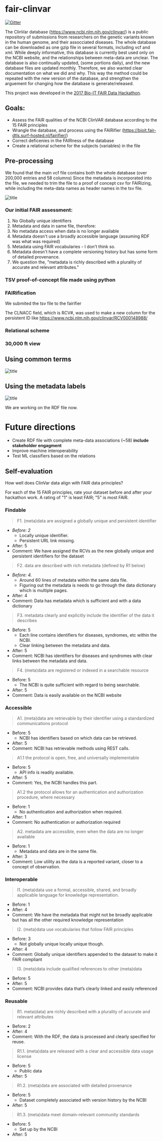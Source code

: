 # fair-clinvar
[![Gitter](https://badges.gitter.im/bioithackathons/project-1.svg)](https://gitter.im/bioithackathons/project-1)

The ClinVar database (https://www.ncbi.nlm.nih.gov/clinvar/) is a public repository of submissions from researchers on the genetic variants known in the human genome, and their assocciated diseases. The whole database can be downloaded as one gzip file in several formats, including vcf and xml. While deeply informative, this database is currently best used only on the NCBI website, and the relationships between meta-data are unclear. The database is also continually updated, (some portions daily), and the new database files are updated monthly. Therefore, we also wanted clear documentation on what we did and why. This way the method could be repeated with the new version of the database, and strengthen the arguement for changing how the database is generate/released.

This project was developed in the [2017 Bio-IT FAIR Data Hackathon](http://www.bio-itworldexpo.com/fair-data-hackathon/).

## Goals:
- Assess the FAIR qualities of the NCBI ClinVAR database according to the 15 FAIR principles
- Wrangle the database, and process using the FAIRifier (https://bioit.fair-dtls.surf-hosted.nl/fairifier/)
- Correct deficenies in the FAIRness of the database
- Create a relational scheme for the subjects (variables) in the file

## Pre-processing
We found that the main vcf file contains both the whole database (over 200,000 entries and 58 columns)
Since the metadata is incorporated into the file, we needed to trim the file to a proof of concept csv for FAIRizing,
while including the meta-data names as header names in the tsv file.

![title](screen1.png)

### Our initial FAIR assessment:
1. No Globally unique identifiers
2. Metadata and data in same file, therefore:
3. No metadata access when data is no longer available
4. Metadata doesn't use a broadly accessible language (assuming RDF was what was required)
5. Metadata using FAIR vocabularies - I don't think so.
6. Metadata doesn't have a complete versioning history but has some form of detailed provenance.
7. We question the, "metadata is richly described with a plurality of accurate and relevant attributes."

### TSV proof-of-concept file made using python

### FAIRification
We submited the tsv file to the fairifier

The CLNACC field, which is RCV#, was used to make a new column for the persistent ID like https://www.ncbi.nlm.nih.gov/clinvar/RCV000148988/

### Relational scheme
### 30,000 ft view
## Using common terms
![title](RDFmap_v1.png)
## Using the metadata labels
![title](RDFmap_v2.png)

We are working on the RDF file now.

# Future directions
* Create RDF file with complete meta-data associations (~58) **include stakeholder engagment**
* Improve machine interoperability
* Test ML classifiers based on the relations

## Self-evaluation
How well does ClinVar data align with FAIR data principles?  

For each of the 15 FAIR principles, rate your dataset before and after your hackathon work.  A rating of "1" is least FAIR; "5" is most FAIR.

### Findable
> F1. (meta)data are assigned a globally unique and persistent identifier
* *Before: 2* 
    * Locally unique identifier.
    * Persistent URL link missing.
* After: 5
* Comment: We have assigned the RCVs as the new globally unique and persistent identifiers for the dataset

> F2. data are described with rich metadata (defined by R1 below)
* *Before: 4.*  
  * Around 60 lines of metadata within the same data file.  
  * Figuring out the metadata is needs to go through the data dictionary which is multiple pages.
* After: 4
* Comment: Data has metadata which is sufficient and with a data dictionary

> F3. metadata clearly and explicitly include the identifier of the data it describes
* Before: 5
    * Each line contains identifiers for diseases, syndromes, etc within the NCBI. 
    * Clear linking between the metadata and data.
* After: 5
* Comment: NCBI has identifiers for diseases and syndromes with clear links between the metadata and data.

> F4. (meta)data are registered or indexed in a searchable resource
* Before: 5
    * The NCBI is quite sufficient with regard to being searchable. 
* After: 5
* Comment: Data is easily available on the NCBI website

### Accessible
> A1. (meta)data are retrievable by their identifier using a standardized communications protocol
* Before: 5
    * NCBI has identifiers based on which data can be retrieved.
* After: 5
* Comment: NCBI has retrievable methods using REST calls.

> A1.1 the protocol is open, free, and universally implementable
* Before: 5
    * API info is readily available.
* After: 5
* Comment: Yes, the NCBI handles this part.

> A1.2 the protocol allows for an authentication and authorization procedure, where necessary
* Before: 1
    * No authentication and authorization when required.
* After: 1
* Comment: No authentication or authorization required

> A2. metadata are accessible, even when the data are no longer available
* Before: 1
    * Metadata and data are in the same file.
* After: 3
* Comment: Low utility as the data is a reported variant, closer to a concept of observation.

### Interoperable
> I1. (meta)data use a formal, accessible, shared, and broadly applicable language for knowledge representation.
* Before: 1
* After: 4
* Comment: We have the metadata that might not be broadly applicable but has all the other required knowledge representation

> I2. (meta)data use vocabularies that follow FAIR principles
* Before: 3
    * Not globally unique locally unique though.
* After: 4
* Comment: Globally unique identifiers appended to the dataset to make it FAIR compliant

> I3. (meta)data include qualified references to other (meta)data
* Before: 5
* After: 5
* Comment: NCBI provides data that’s clearly linked and easily referenced 

### Reusable
> R1. meta(data) are richly described with a plurality of accurate and relevant attributes
* Before: 2
* After: 4
* Comment: With the RDF, the data is processed and clearly specified for reuse.

> R1.1. (meta)data are released with a clear and accessible data usage license
* Before: 5
    * Public data
* After: 5

> R1.2. (meta)data are associated with detailed provenance
* Before: 5
    * Dataset completely associated with version history by the NCBI
* After: 5

> R1.3. (meta)data meet domain-relevant community standards
* Before: 5
    * Set up by the NCBI
* After: 5
